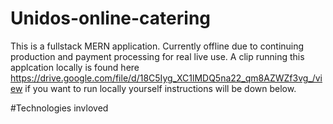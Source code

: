 # Unidos-online-catering

This is a fullstack MERN application.
Currently offline due to continuing production and payment processing for real live use.
A clip running this applcation locally is found here https://drive.google.com/file/d/18C5Iyg_XC1lMDQ5na22_qm8AZWZf3vg_/view
if you want to run locally yourself instructions will be down below.

#Technologies invloved

